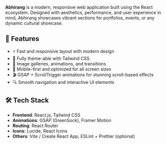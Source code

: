 **Abhirang** is a modern, responsive web application built using the React ecosystem. Designed with aesthetics, performance, and user experience in mind, Abhirang showcases vibrant sections for portfolios, events, or any dynamic cultural showcase.

## 🚀 Features

- ⚡ Fast and responsive layout with modern design
- 🎨 Fully theme-able with Tailwind CSS
- 📸 Image galleries, animations, and transitions
- 📱 Mobile-first and optimized for all screen sizes
- 🎬 GSAP + ScrollTrigger animations for stunning scroll-based effects
- 🔍 Smooth navigation and interactive UI elements

## 🛠 Tech Stack

- **Frontend**: React.js, Tailwind CSS
- **Animations**: GSAP (GreenSock), Framer Motion
- **Routing**: React Router
- **Icons**: Lucide, React Icons
- **Others**: Vite / Create React App, ESLint + Prettier (optional)

